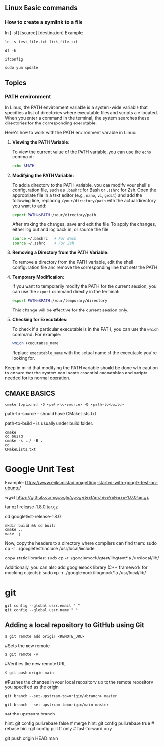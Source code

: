 ## Linux Basic commands

### How to create a symlink to a file
ln [-sf] [source] [destination]
Example:
``` linux
ln -s test_file.txt link_file.txt
```

```
df -h

ifconfig

sudo yum update 

```

## Topics 
### PATH environment
In Linux, the PATH environment variable is a system-wide variable that specifies a list of directories where executable files and scripts are located. When you enter a command in the terminal, the system searches these directories for the corresponding executable.

Here's how to work with the PATH environment variable in Linux:

1. **Viewing the PATH Variable:**
   
   To view the current value of the PATH variable, you can use the `echo` command:
   
   ```bash
   echo $PATH
   ```

2. **Modifying the PATH Variable:**
   
   To add a directory to the PATH variable, you can modify your shell's configuration file, such as `.bashrc` for Bash or `.zshrc` for Zsh. Open the appropriate file in a text editor (e.g., `nano`, `vi`, `gedit`) and add the following line, replacing `/your/directory/path` with the actual directory you want to add:
   
   ```bash
   export PATH=$PATH:/your/directory/path
   ```

   After making the changes, save and exit the file. To apply the changes, either log out and log back in, or source the file:
   
   ```bash
   source ~/.bashrc   # For Bash
   source ~/.zshrc    # For Zsh
   ```

3. **Removing a Directory from the PATH Variable:**

   To remove a directory from the PATH variable, edit the shell configuration file and remove the corresponding line that sets the PATH.

4. **Temporary Modification:**

   If you want to temporarily modify the PATH for the current session, you can use the `export` command directly in the terminal:
   
   ```bash
   export PATH=$PATH:/your/temporary/directory
   ```

   This change will be effective for the current session only.

5. **Checking for Executables:**

   To check if a particular executable is in the PATH, you can use the `which` command. For example:
   
   ```bash
   which executable_name
   ```

   Replace `executable_name` with the actual name of the executable you're looking for.

Keep in mind that modifying the PATH variable should be done with caution to ensure that the system can locate essential executables and scripts needed for its normal operation.

## CMAKE BASICS 
```
cmake [options] -S <path-to-source> -B <path-to-build>
```
path-to-source - should have CMakeLists.txt

path-to-build - is usually under build folder.

```
cmake
cd build
cmake -s ../ -B . 
cd ..
CMakeLists.txt
```


# Google Unit Test 
Example: https://www.eriksmistad.no/getting-started-with-google-test-on-ubuntu/ 

wget https://github.com/google/googletest/archive/release-1.8.0.tar.gz

tar xzf release-1.8.0.tar.gz

cd googletest-release-1.8.0

```
mkdir build && cd build
cmake ..
make -j
``` 

Now, copy the headers to a directory where compilers can find them:
sudo cp -r ../googletest/include /usr/local/include

copy static libraries: 
sudo cp -r ./googlemock/gtest/libgtest*.a /usr/local/lib/

Additionally, you can also add googlemock library (C++ framework for mocking objects):
sudo cp -r ./googlemock/libgmock*.a /usr/local/lib/


# git

```
git config --global user.email " "
git config --global user.name " "
```
## Adding a local repository to GitHub using Git
```
$ git remote add origin <REMOTE_URL>
```
#Sets the new remote
```
$ git remote -v
```
#Verifies the new remote URL
```
$ git push origin main
```
#Pushes the changes in your local repository up to the remote repository you specified as the origin

```
git branch --set-upstream-to=origin/<branch> master

git branch --set-upstream-to=origin/main master
```
set the upstream branch



hint:   git config pull.rebase false  # merge 
hint:   git config pull.rebase true   # rebase
hint:   git config pull.ff only       # fast-forward only


git push origin HEAD:main
